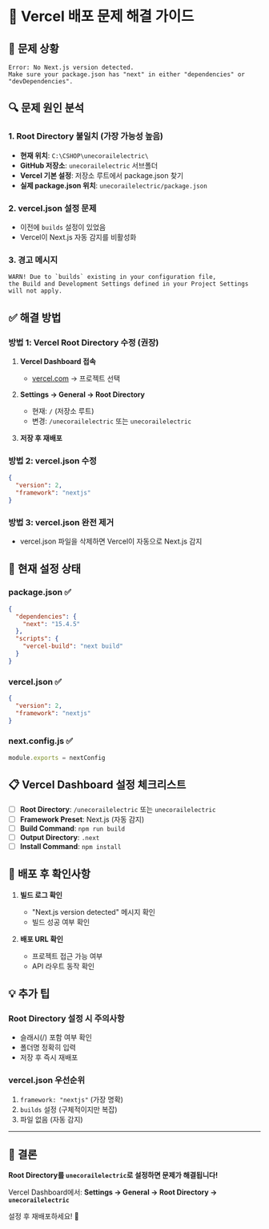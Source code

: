 # 🚀 Vercel 배포 문제 해결 가이드

## 🚨 문제 상황
```
Error: No Next.js version detected.
Make sure your package.json has "next" in either "dependencies" or "devDependencies".
```

## 🔍 문제 원인 분석

### 1. Root Directory 불일치 (가장 가능성 높음)
- **현재 위치**: `C:\CSHOP\unecorailelectric\`
- **GitHub 저장소**: `unecorailelectric` 서브폴더
- **Vercel 기본 설정**: 저장소 루트에서 package.json 찾기
- **실제 package.json 위치**: `unecorailelectric/package.json`

### 2. vercel.json 설정 문제
- 이전에 `builds` 설정이 있었음
- Vercel이 Next.js 자동 감지를 비활성화

### 3. 경고 메시지
```
WARN! Due to `builds` existing in your configuration file, 
the Build and Development Settings defined in your Project Settings will not apply.
```

## ✅ 해결 방법

### **방법 1: Vercel Root Directory 수정 (권장)**

1. **Vercel Dashboard 접속**
   - [vercel.com](https://vercel.com) → 프로젝트 선택

2. **Settings → General → Root Directory**
   - 현재: `/` (저장소 루트)
   - 변경: `/unecorailelectric` 또는 `unecorailelectric`

3. **저장 후 재배포**

### **방법 2: vercel.json 수정**

```json
{
  "version": 2,
  "framework": "nextjs"
}
```

### **방법 3: vercel.json 완전 제거**

- vercel.json 파일을 삭제하면 Vercel이 자동으로 Next.js 감지

## 🔧 현재 설정 상태

### **package.json** ✅
```json
{
  "dependencies": {
    "next": "15.4.5"
  },
  "scripts": {
    "vercel-build": "next build"
  }
}
```

### **vercel.json** ✅
```json
{
  "version": 2,
  "framework": "nextjs"
}
```

### **next.config.js** ✅
```javascript
module.exports = nextConfig
```

## 📋 Vercel Dashboard 설정 체크리스트

- [ ] **Root Directory**: `/unecorailelectric` 또는 `unecorailelectric`
- [ ] **Framework Preset**: Next.js (자동 감지)
- [ ] **Build Command**: `npm run build`
- [ ] **Output Directory**: `.next`
- [ ] **Install Command**: `npm install`

## 🚀 배포 후 확인사항

1. **빌드 로그 확인**
   - "Next.js version detected" 메시지 확인
   - 빌드 성공 여부 확인

2. **배포 URL 확인**
   - 프로젝트 접근 가능 여부
   - API 라우트 동작 확인

## 💡 추가 팁

### **Root Directory 설정 시 주의사항**
- 슬래시(/) 포함 여부 확인
- 폴더명 정확히 입력
- 저장 후 즉시 재배포

### **vercel.json 우선순위**
1. `framework: "nextjs"` (가장 명확)
2. `builds` 설정 (구체적이지만 복잡)
3. 파일 없음 (자동 감지)

---

## 🎯 결론

**Root Directory를 `unecorailelectric`로 설정하면 문제가 해결됩니다!**

Vercel Dashboard에서:
**Settings → General → Root Directory → `unecorailelectric`**

설정 후 재배포하세요! 🚀
